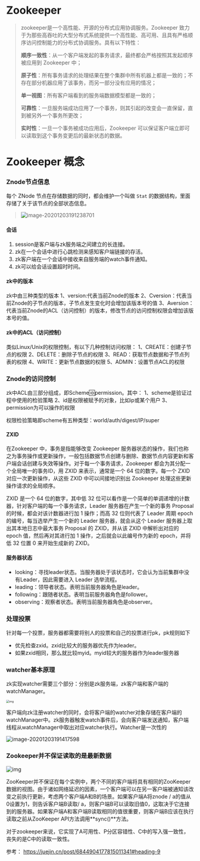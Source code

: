 # Zookeeper

>zookeeper是一个高性能、开源的分布式应用协调服务。Zookeeper 致力于为那些高吞吐的大型分布式系统提供一个高性能、高可用、且具有严格顺序访问控制能力的分布式协调服务。具有以下特性：
>
>**顺序一致性**：从一个客户端发起的事务请求，最终都会严格按照其发起顺序被应用到 Zookeeper 中；
>
>**原子性**：所有事务请求的处理结果在整个集群中所有机器上都是一致的；不存在部分机器应用了该事务，而另一部分没有应用的情况；
>
>**单一视图**：所有客户端看到的服务端数据模型都是一致的；
>
>**可靠性**：一旦服务端成功应用了一个事务，则其引起的改变会一直保留，直到被另外一个事务所更改；
>
>**实时性**：一旦一个事务被成功应用后，Zookeeper 可以保证客户端立即可以读取到这个事务变更后的最新状态的数据。

# Zookeeper 概念

### Znode节点信息

每个 ZNode 节点在存储数据的同时，都会维护一个叫做 `Stat` 的数据结构，里面存储了关于该节点的全部状态信息。

>![image-20201203191238701](C:\Users\Administrator\AppData\Roaming\Typora\typora-user-images\image-20201203191238701.png)
>
>

#### 会话

1. session是客户端与zk服务端之间建立的长连接。
2. zk在一个会话中进行心跳检测来感知客户端链接的存活。
3. zk客户端在一个会话中接收来自服务端的watch事件通知。
4. zk可以给会话设置超时时间。

#### zk中的版本

zk中由三种类型的版本 1、version:代表当前Znode的版本 2、Cversion：代表当前Znode的子节点的版本，子节点发生变化时会增加该版本号的值 3、Aversion：代表当前Znode的ACL（访问控制）的版本，修改节点的访问控制权限会增加该版本号的值。

#### zk中的ACL（访问控制）

类似Linux/Unix的权限控制，有以下几种控制访问权限： 1、CREATE：创建子节点的权限 2、DELETE：删除子节点的权限 3、READ：获取节点数据和子节点列表的权限 4、WRITE：更新节点数据的权限 5、ADMIN：设置节点ACL的权限

### Znode的访问控制

zk中ACL由三部分组成，即Scheme:id:permission。其中： 1、scheme是验证过程中使用的检验策略 2、id是权限被赋予的对象，比如ip或某个用户 3、permission为可以操作的权限

权限检验策略即scheme有五种类型：world/auth/digest/IP/super

#### ZXID

在Zookeeper 中，事务是指能够改变 Zookeeper 服务器状态的操作，我们也称之为事务操作或更新操作，一般包括数据节点创建与删除、数据节点内容更新和客户端会话创建与失效等操作。对于每一个事务请求，Zookeeper 都会为其分配一个全局唯一的事务ID，用 ZXID 来表示，通常是一个 64 位的数字。每一个 ZXID 对应一次更新操作，从这些 ZXID 中可以间接地识别出 Zookeeper 处理这些更新操作请求的全局顺序。

ZXID 是一个 64 位的数字，其中低 32 位可以看作是一个简单的单调递增的计数器，针对客户端的每一个事务请求，Leader 服务器在产生一个新的事务 Proposal 的时候，都会对该计数器进行加 1 操作；而高 32 位则代表了 Leader 周期 epoch 的编号，每当选举产生一个新的 Leader 服务器，就会从这个 Leader 服务器上取出其本地日志中最大事务 Proposal 的 ZXID，并从该 ZXID 中解析出对应的 epoch 值，然后再对其进行加 1 操作，之后就会以此编号作为新的 epoch，并将低 32 位置 0 来开始生成新的 ZXID。

#### 服务器状态

- looking：寻找leader状态。当服务器处于该状态时，它会认为当前集群中没有Leader，因此需要进入 Leader 选举流程。
- leading：领导者状态。表明当前服务器角色是leader。
- following：跟随者状态。表明当前服务器角色是follower。
- observing：观察者状态。表明当前服务器角色是observer。

### 处理投票

针对每一个投票，服务器都需要将别人的投票和自己的投票进行pk，pk规则如下

- 优先检查zxid。zxid比较大的服务器优先作为leader。
- 如果zxid相同，那么就比较myid。myid较大的服务器作为leader服务器

### watcher基本原理

zk实现watcher需要三个部分：分别是zk服务端，zk客户端和客户端的watchManager。

<img src="https://user-gold-cdn.xitu.io/2020/6/1/1726e98fba0f7c17?imageView2/0/w/1280/h/960/format/webp/ignore-error/1" alt="img" style="zoom: 50%;" />

客户端向zk注册watcher的同时，会将客户端的watcher对象存储在客户端的watchManager中。zk服务器触发watch事件后，会向客户端发送通知，客户端线程从watchManager中取出对应watcher执行。Watcher是一次性的

![image-20201203191417598](C:\Users\Administrator\AppData\Roaming\Typora\typora-user-images\image-20201203191417598.png)

### Zookeeper并不保证读取的是最新数据

![img](http://www.crazyant.net/wp-content/uploads/2017/03/D86697CD-58F2-4F44-9522-B80690845FFA.jpg)

ZooKeeper并不保证在每个实例中，两个不同的客户端将具有相同的ZooKeeper数据的视图。由于诸如网络延迟的因素，一个客户端可以在另一客户端被通知该改变之前执行更新，考虑两个客户端A和B的场景。如果客户端A将znode / a的值从0设置为1，则告诉客户端B读取/ a，则客户端B可以读取旧值0，这取决于它连接到的服务器。如果客户端A和客户端B读取相同的值很重要，则客户端B应该在执行读取之前从ZooKeeper API方法调用**sync()**方法。

对于zookeeper来说，它实现了A可用性、P分区容错性、C中的写入强一致性，丧失的是C中的读取一致性。









参考： https://juejin.cn/post/6844904177815011341#heading-9